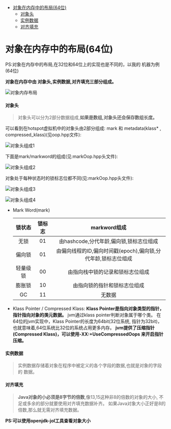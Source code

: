 <!-- TOC -->

   * [对象在内存中的布局(64位)](#对象在内存中的布局64位)
        * [对象头](#对象头)
        * [实例数据](#实例数据)
        * [对齐填充](#对齐填充)
 
<!-- /TOC -->

# 对象在内存中的布局(64位)

PS:对象在内存中的布局,在32位和64位上的实现也是不同的，以我的
机器为例(64位)

**对象在内存中由 对象头,实例数据,对齐填充三部分组成。**

![对象内存布局](../../img/jdk_jvm_juc/对象在内存中的布局.png)
    
#### 对象头
>对象头可以分为2部分数据组成,**如果是数组,对象头还会保存数组长度。**

可以看到在hotspot虚拟机中的对象头由2部分组成:
mark 和 metadata(klass* , compressed_klass)(见oop.hpp文件):

![对象头组成1](../../img/jdk_jvm_juc/对象头的markword组成1.png)

下面是mark/markword的组成(见:markOop.hpp头文件):

![对象头组成2](../../img/jdk_jvm_juc/对象头的markword组成2.png)

对象处于每种状态时的锁标志位都不同(见:markOop.hpp头文件):

![对象头组成3](../../img/jdk_jvm_juc/对象头的markword组成3.png)

![对象头组成4](../../img/jdk_jvm_juc/对象头的markword组成4.png)

- Mark Word(mark)

   | 锁状态   | 锁标志  |   markword组成      |
   | :---:   | :---:  |     :---:    |
   |无锁     |  01    |  由hashcode,分代年龄,偏向锁,锁标志位组成 |
   |偏向锁   |  01    |  由偏向线程的ID,偏向时间戳(epoch),偏向锁,分代年龄,锁标志位组成|
   |轻量级锁 |  00    |  由指向栈中锁的记录和锁标志位组成 |
   |膨胀锁  |  10    |   由指向锁的指针和锁标志位组成   |
   | GC    |  11    |   无数据  |                               
           
- Klass Pointer /  Compressed Klass: **Klass Pointer是指向对象类型的指针，指针指向对象的类元数据。**
jvm通过klass pointer判断对象属于哪个类。
在64位的jvm实现中，Klass Pointer的长度为64bit(32位系统,
指针为32bit)，也就意味着,64位系统比32位的系统占用更多内存。
**jvm提供了压缩指针(Compressed Klass)，可以使用-XX:+UseCompressedOops
来开启指针压缩。**
           
#### 实例数据
>实例数据存储着对象在程序中被定义的各个字段的数据,也就是对象的字段的
>数据。
        
#### 对齐填充
>**Java对象的小必须是8字节的倍数**,像13,15这种非8的倍数的对象的大小,
>不足或多余的部分就要使用对齐填充数据补齐。
>如果Java对象大小正好是8的倍数,那么就无需对齐填充数据。

**PS:可以使用openjdk-jol工具查看对象大小**